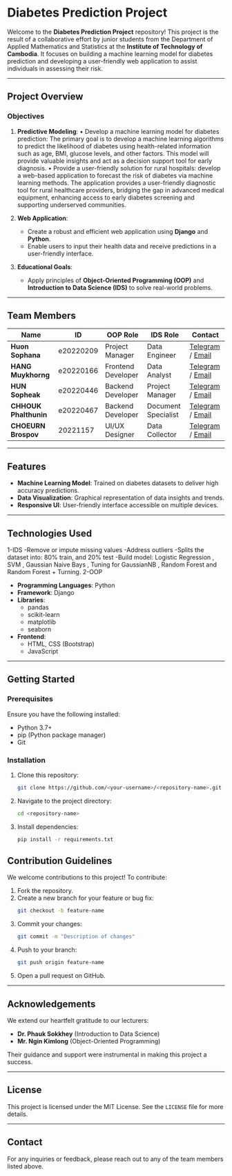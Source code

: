 # Diabetes Prediction Project

Welcome to the **Diabetes Prediction Project** repository! This project is the result of a collaborative effort by junior students from the Department of Applied Mathematics and Statistics at the **Institute of Technology of Cambodia**. It focuses on building a machine learning model for diabetes prediction and developing a user-friendly web application to assist individuals in assessing their risk.

---

## Project Overview

### Objectives

1. **Predictive Modeling**:
   • Develop a machine learning model for diabetes prediction: The primary goal is to 
   develop a machine learning algorithms to predict the likelihood of diabetes using 
   health-related information such as age, BMI, glucose levels, and other factors. This 
   model will provide valuable insights and act as a decision support tool for early 
   diagnosis. 
   • Provide a user-friendly solution for rural hospitals: develop a web-based 
   application to forecast the risk of diabetes via machine learning methods. The 
   application provides a user-friendly diagnostic tool for rural healthcare providers, 
   bridging the gap in advanced medical equipment, enhancing access to early diabetes 
   screening and supporting underserved communities. 

2. **Web Application**:
   - Create a robust and efficient web application using **Django** and **Python**.
   - Enable users to input their health data and receive predictions in a user-friendly interface.

3. **Educational Goals**:
   - Apply principles of **Object-Oriented Programming (OOP)** and **Introduction to Data Science (IDS)** to solve real-world problems.

---

## Team Members

| Name              | ID         | OOP Role          | IDS Role               | Contact                                  |
|-------------------|------------|-------------------|------------------------|------------------------------------------|
| **Huon Sophana**  | e20220209  | Project Manager   | Data Engineer          | [Telegram](https://t.me/Loid168) / [Email](mailto:sopanhahuon@gmail.com) |
| **HANG Muykhorng**| e20220166  | Frontend Developer| Data Analyst           | [Telegram](https://t.me/Muykhorng) / [Email](mailto:muykhorng520@gmail.com) |
| **HUN Sopheak**   | e20220446  | Backend Developer | Project Manager        | [Telegram](https://t.me/sofia_desu) / [Email](mailto:sopheakhun593@gmail.com) |
| **CHHOUK Phalthunin** | e20220467 | Backend Developer | Document Specialist    | [Telegram](https://t.me/Phalthunin) / [Email](mailto:phalthunin@gmail.com) |
| **CHOEURN Brospov** | 20221157 | UI/UX Designer    | Data Collector         | [Telegram](https://t.me/fong_enjoyeasylife) / [Email](mailto:brozzpov15022000@gmail.com) |

---

## Features

- **Machine Learning Model**: Trained on diabetes datasets to deliver high accuracy predictions.
- **Data Visualization**: Graphical representation of data insights and trends.
- **Responsive UI**: User-friendly interface accessible on multiple devices.

---

## Technologies Used
1-IDS
-Remove or impute missing values
-Address outliers
-Splits the dataset into: 80% train, and 20% test
-Build model: Logistic Regression , SVM , Gaussian Naive Bays , Tuning for GaussianNB , Random Forest and Random Forest + Turning.
2-OOP
- **Programming Languages**: Python
- **Framework**: Django
- **Libraries**:
  - pandas
  - scikit-learn
  - matplotlib
  - seaborn
- **Frontend**:
  - HTML, CSS (Bootstrap)
  - JavaScript

---

## Getting Started

### Prerequisites

Ensure you have the following installed:

- Python 3.7+
- pip (Python package manager)
- Git

### Installation

1. Clone this repository:
   ```bash
   git clone https://github.com/<your-username>/<repository-name>.git
   ```

2. Navigate to the project directory:
   ```bash
   cd <repository-name>
   ```

3. Install dependencies:
   ```bash
   pip install -r requirements.txt
   ```

## Contribution Guidelines

We welcome contributions to this project! To contribute:

1. Fork the repository.
2. Create a new branch for your feature or bug fix:
   ```bash
   git checkout -b feature-name
   ```
3. Commit your changes:
   ```bash
   git commit -m "Description of changes"
   ```
4. Push to your branch:
   ```bash
   git push origin feature-name
   ```
5. Open a pull request on GitHub.

---

## Acknowledgements

We extend our heartfelt gratitude to our lecturers:

- **Dr. Phauk Sokkhey** (Introduction to Data Science)
- **Mr. Ngin Kimlong** (Object-Oriented Programming)

Their guidance and support were instrumental in making this project a success.

---

## License

This project is licensed under the MIT License. See the `LICENSE` file for more details.

---

## Contact

For any inquiries or feedback, please reach out to any of the team members listed above.

